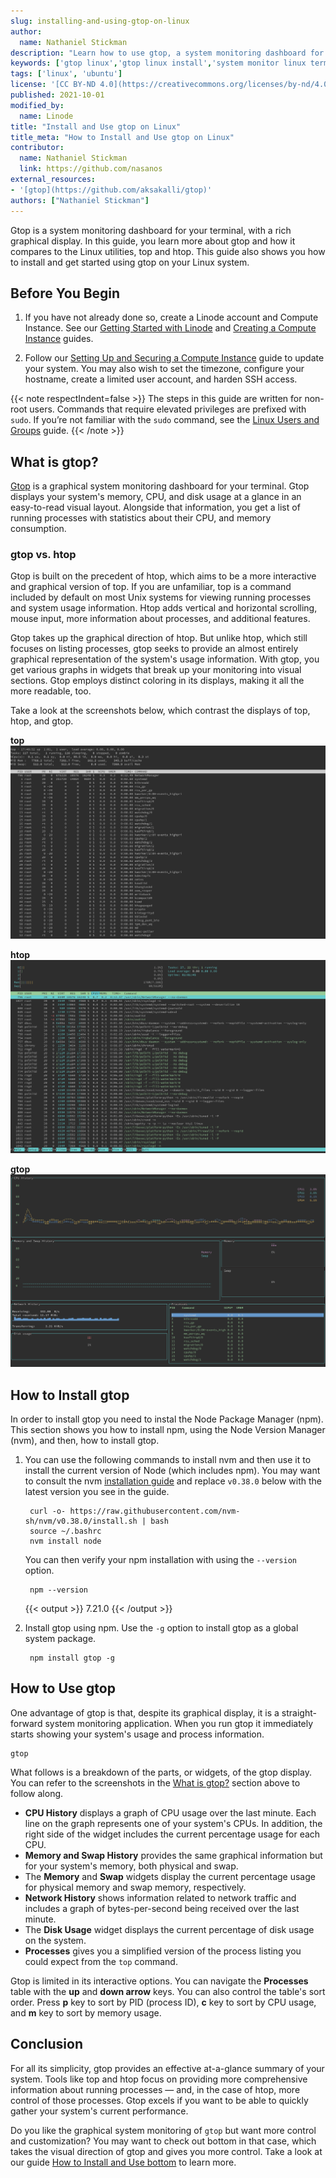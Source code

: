 ```yaml
---
slug: installing-and-using-gtop-on-linux
author:
  name: Nathaniel Stickman
description: "Learn how to use gtop, a system monitoring dashboard for your Linux terminal."
keywords: ['gtop linux','gtop linux install','system monitor linux terminal']
tags: ['linux', 'ubuntu']
license: '[CC BY-ND 4.0](https://creativecommons.org/licenses/by-nd/4.0)'
published: 2021-10-01
modified_by:
  name: Linode
title: "Install and Use gtop on Linux"
title_meta: "How to Install and Use gtop on Linux"
contributor:
  name: Nathaniel Stickman
  link: https://github.com/nasanos
external_resources:
- '[gtop](https://github.com/aksakalli/gtop)'
authors: ["Nathaniel Stickman"]
---
```


Gtop is a system monitoring dashboard for your terminal, with a rich graphical display. In this guide, you learn more about gtop and how it compares to the Linux utilities, top and htop. This guide also shows you how to install and get started using gtop on your Linux system.

## Before You Begin

1.  If you have not already done so, create a Linode account and Compute Instance. See our [Getting Started with Linode](/docs/products/platform/get-started/) and [Creating a Compute Instance](/docs/products/compute/compute-instances/guides/create/) guides.

1.  Follow our [Setting Up and Securing a Compute Instance](/docs/products/compute/compute-instances/guides/set-up-and-secure/) guide to update your system. You may also wish to set the timezone, configure your hostname, create a limited user account, and harden SSH access.

{{< note respectIndent=false >}}
The steps in this guide are written for non-root users. Commands that require elevated privileges are prefixed with `sudo`. If you’re not familiar with the `sudo` command, see the [Linux Users and Groups](/docs/guides/linux-users-and-groups/) guide.
{{< /note >}}

## What is gtop?

[Gtop](https://github.com/aksakalli/gtop) is a graphical system monitoring dashboard for your terminal. Gtop displays your system's memory, CPU, and disk usage at a glance in an easy-to-read visual layout. Alongside that information, you get a list of running processes with statistics about their CPU, and memory consumption.

### gtop vs. htop

Gtop is built on the precedent of htop, which aims to be a more interactive and graphical version of top. If you are unfamiliar, top is a command included by default on most Unix systems for viewing running processes and system usage information. Htop adds vertical and horizontal scrolling, mouse input, more information about processes, and additional features.

Gtop takes up the graphical direction of htop. But unlike htop, which still focuses on listing processes, gtop seeks to provide an almost entirely graphical representation of the system's usage information. With gtop, you get various graphs in widgets that break up your monitoring into visual sections. Gtop employs distinct coloring in its displays, making it all the more readable, too.

Take a look at the screenshots below, which contrast the displays of top, htop, and gtop.

**top**
![System monitoring display in top](top-display.png)

**htop**
![System monitoring display in htop](htop-display.png)

**gtop**
![System monitoring display in gtop](gtop-display.png)

## How to Install gtop

In order to install gtop you need to instal the Node Package Manager (npm). This section shows you how to install npm, using the Node Version Manager (nvm), and then, how to install gtop.

1. You can use the following commands to install nvm and then use it to install the current version of Node (which includes npm). You may want to consult the nvm [installation guide](https://github.com/nvm-sh/nvm#installing-and-updating) and replace `v0.38.0` below with the latest version you see in the guide.

        curl -o- https://raw.githubusercontent.com/nvm-sh/nvm/v0.38.0/install.sh | bash
        source ~/.bashrc
        nvm install node

    You can then verify your npm installation with using the `--version` option.

        npm --version

    {{< output >}}
7.21.0
    {{< /output >}}

1. Install gtop using npm. Use the `-g` option to install gtop as a global system package.

        npm install gtop -g

## How to Use gtop

One advantage of gtop is that, despite its graphical display, it is a straight-forward system monitoring application. When you run gtop it immediately starts showing your system's usage and process information.

    gtop

What follows is a breakdown of the parts, or widgets, of the gtop display. You can refer to the screenshots in the [What is gtop?](/docs/guides/installing-and-using-gtop-on-linux/#what-is-gtop) section above to follow along.

- **CPU History** displays a graph of CPU usage over the last minute. Each line on the graph represents one of your system's CPUs. In addition, the right side of the widget includes the current percentage usage for each CPU.
- **Memory and Swap History** provides the same graphical information but for your system's memory, both physical and swap.
- The **Memory** and **Swap** widgets display the current percentage usage for physical memory and swap memory, respectively.
- **Network History** shows information related to network traffic and includes a graph of bytes-per-second being received over the last minute.
- The **Disk Usage** widget displays the current percentage of disk usage on the system.
- **Processes** gives you a simplified version of the process listing you could expect from the `top` command.

Gtop is limited in its interactive options. You can navigate the **Processes** table with the **up** and **down arrow** keys. You can also control the table's sort order. Press **p** key to sort by PID (process ID), **c** key to sort by CPU usage, and **m** key to sort by memory usage.

## Conclusion

For all its simplicity, gtop provides an effective at-a-glance summary of your system. Tools like top and htop focus on providing more comprehensive information about running processes — and, in the case of htop, more control of those processes. Gtop excels if you want to be able to quickly gather your system's current performance.

Do you like the graphical system monitoring of `gtop` but want more control and customization? You may want to check out bottom in that case, which takes the visual direction of gtop and gives you more control. Take a look at our guide [How to Install and Use bottom](/docs/guides/installing-and-using-bottom-on-linux/) to learn more.

